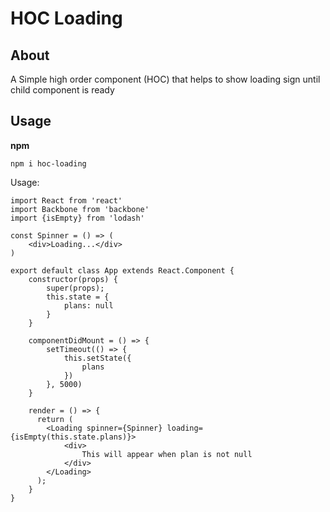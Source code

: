# HOC Loading

## About
A Simple high order component (HOC) that helps to show loading sign until child component is ready

## Usage
**npm**
```
npm i hoc-loading
```
Usage:

```
import React from 'react'
import Backbone from 'backbone'
import {isEmpty} from 'lodash'

const Spinner = () => (
	<div>Loading...</div>
)

export default class App extends React.Component {
	constructor(props) {
		super(props);
		this.state = {
			plans: null
		}
	}

	componentDidMount = () => {
		setTimeout(() => {
			this.setState({
				plans
			})
		}, 5000)
	}

	render = () => {
	  return (
	    <Loading spinner={Spinner} loading={isEmpty(this.state.plans)}>
			<div>
				This will appear when plan is not null
			</div>
		</Loading>
	  );
	}
}
```